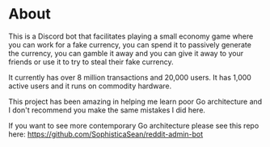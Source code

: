 # About
This is a Discord bot that facilitates playing a small economy game where you can work for a fake currency, you can spend it to passively generate the currency, you can gamble it away and you can give it away to your friends or use it to try to steal their fake currency.

It currently has over 8 million transactions and 20,000 users. It has 1,000 active users and it runs on commodity hardware.

This project has been amazing in helping me learn poor Go architecture and I don't recommend you make the same mistakes I did here.

If you want to see more contemporary Go architecture please see this repo here: https://github.com/SophisticaSean/reddit-admin-bot
